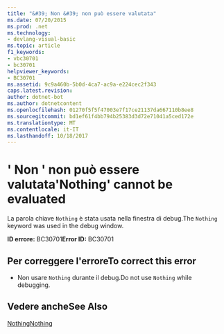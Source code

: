 ```yaml
---
title: "&#39; Non &#39; non può essere valutata"
ms.date: 07/20/2015
ms.prod: .net
ms.technology:
- devlang-visual-basic
ms.topic: article
f1_keywords:
- vbc30701
- bc30701
helpviewer_keywords:
- BC30701
ms.assetid: 9c9a460b-5b0d-4ca7-ac9a-e224cec2f343
caps.latest.revision: 
author: dotnet-bot
ms.author: dotnetcontent
ms.openlocfilehash: 01270f5f5f47003e7f17ce21137da667110b8ee8
ms.sourcegitcommit: bd1ef61f4bb794b25383d3d72e71041a5ced172e
ms.translationtype: MT
ms.contentlocale: it-IT
ms.lasthandoff: 10/18/2017
---
```

# <a name="39nothing39-cannot-be-evaluated"></a><span data-ttu-id="b4af0-102">&#39; Non &#39; non può essere valutata</span><span class="sxs-lookup"><span data-stu-id="b4af0-102">&#39;Nothing&#39; cannot be evaluated</span></span>
<span data-ttu-id="b4af0-103">La parola chiave `Nothing` è stata usata nella finestra di debug.</span><span class="sxs-lookup"><span data-stu-id="b4af0-103">The `Nothing` keyword was used in the debug window.</span></span>  
  
 <span data-ttu-id="b4af0-104">**ID errore:** BC30701</span><span class="sxs-lookup"><span data-stu-id="b4af0-104">**Error ID:** BC30701</span></span>  
  
## <a name="to-correct-this-error"></a><span data-ttu-id="b4af0-105">Per correggere l'errore</span><span class="sxs-lookup"><span data-stu-id="b4af0-105">To correct this error</span></span>  
  
-   <span data-ttu-id="b4af0-106">Non usare `Nothing` durante il debug.</span><span class="sxs-lookup"><span data-stu-id="b4af0-106">Do not use `Nothing` while debugging.</span></span>  
  
## <a name="see-also"></a><span data-ttu-id="b4af0-107">Vedere anche</span><span class="sxs-lookup"><span data-stu-id="b4af0-107">See Also</span></span>  
 [<span data-ttu-id="b4af0-108">Nothing</span><span class="sxs-lookup"><span data-stu-id="b4af0-108">Nothing</span></span>](../../visual-basic/language-reference/nothing.md)
